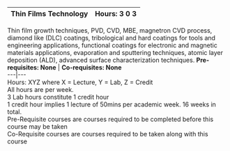**Thin Films Technology** | **Hours: 3 0 3**  
---|---  
Thin film growth techniques, PVD, CVD, MBE, magnetron CVD process, diamond like (DLC) coatings, tribological and hard coatings for tools and engineering applications, functional coatings for electronic and magnetic materials applications, evaporation and sputtering techniques, atomic layer deposition (ALD), advanced surface characterization techniques.
**Pre-requisites: None** | **Co-requisites: None**  
---|---  
Hours: XYZ where X = Lecture, Y = Lab, Z = Credit  
All hours are per week.  
3 Lab hours constitute 1 credit hour  
1 credit hour implies 1 lecture of 50mins per academic week. 16 weeks in total.  
Pre-Requisite courses are courses required to be completed before this course may be taken  
Co-Requisite courses are courses required to be taken along with this course
